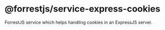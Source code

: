 # @forrestjs/service-express-cookies

ForrestJS service which helps handling cookies in an ExpressJS server.
